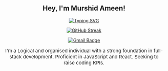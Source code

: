 <div align="center">

## **Hey, I'm Murshid Ameen!**

<a href="https://git.io/typing-svg">
  <img src="https://readme-typing-svg.demolab.com?font=Mono&size=30&duration=3000&pause=100&color=F77808&background=0006FF00&center=true&vCenter=true&random=true&width=500&height=60&lines=A+Computer+Science+Major;A+Full+Stack+Developer;A+Web+Developer;" alt="Typing SVG" />
</a>


[![GitHub Streak](https://streak-stats.demolab.com/?user=murshidameenpv)](https://git.io/streak-stats)

[![Gmail Badge](https://img.shields.io/badge/-murshidmonzpv-c14438?style=flat&logo=Gmail&logoColor=white&link=mailto:murshidmonzpv@gmail.com)](mailto:murshidmonzpv@gmail.com)

<p style="font-size: 15px;">I'm a Logical and organised individual with a strong foundation in full-stack development. Proficient in JavaScript and React. Seeking to raise coding KPIs.</p>

</div>
